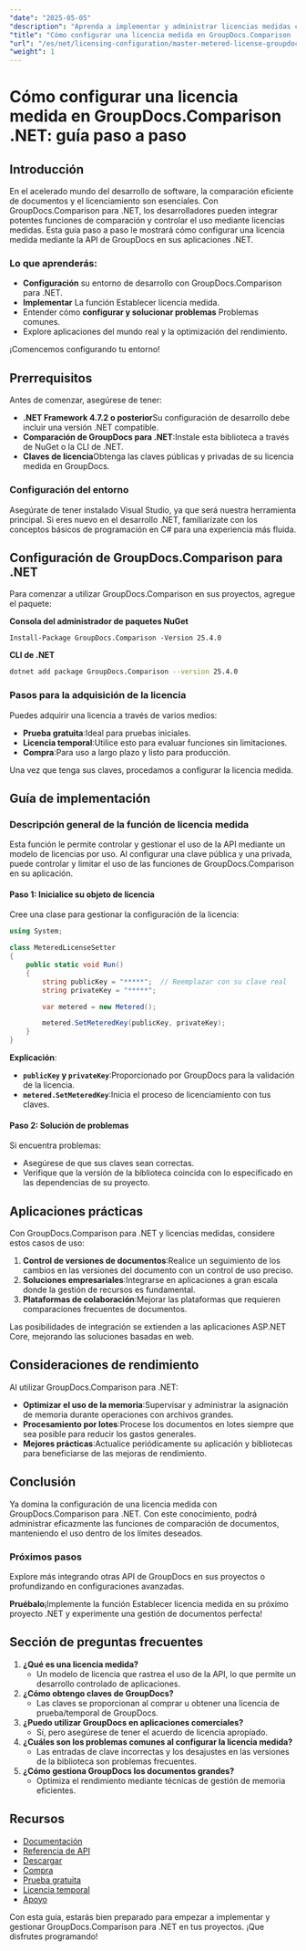 ```yaml
---
"date": "2025-05-05"
"description": "Aprenda a implementar y administrar licencias medidas con GroupDocs.Comparison para .NET. Esta guía abarca la configuración, la resolución de problemas y aplicaciones prácticas."
"title": "Cómo configurar una licencia medida en GroupDocs.Comparison .NET&#58; guía paso a paso"
"url": "/es/net/licensing-configuration/master-metered-license-groupdocs-comparison-net/"
"weight": 1
---
```


# Cómo configurar una licencia medida en GroupDocs.Comparison .NET: guía paso a paso

## Introducción

En el acelerado mundo del desarrollo de software, la comparación eficiente de documentos y el licenciamiento son esenciales. Con GroupDocs.Comparison para .NET, los desarrolladores pueden integrar potentes funciones de comparación y controlar el uso mediante licencias medidas. Esta guía paso a paso le mostrará cómo configurar una licencia medida mediante la API de GroupDocs en sus aplicaciones .NET.

### Lo que aprenderás:
- **Configuración** su entorno de desarrollo con GroupDocs.Comparison para .NET.
- **Implementar** La función Establecer licencia medida.
- Entender cómo **configurar y solucionar problemas** Problemas comunes.
- Explore aplicaciones del mundo real y la optimización del rendimiento.

¡Comencemos configurando tu entorno!

## Prerrequisitos

Antes de comenzar, asegúrese de tener:

- **.NET Framework 4.7.2 o posterior**Su configuración de desarrollo debe incluir una versión .NET compatible.
- **Comparación de GroupDocs para .NET**:Instale esta biblioteca a través de NuGet o la CLI de .NET.
- **Claves de licencia**Obtenga las claves públicas y privadas de su licencia medida en GroupDocs.

### Configuración del entorno

Asegúrate de tener instalado Visual Studio, ya que será nuestra herramienta principal. Si eres nuevo en el desarrollo .NET, familiarízate con los conceptos básicos de programación en C# para una experiencia más fluida.

## Configuración de GroupDocs.Comparison para .NET

Para comenzar a utilizar GroupDocs.Comparison en sus proyectos, agregue el paquete:

**Consola del administrador de paquetes NuGet**
```plaintext
Install-Package GroupDocs.Comparison -Version 25.4.0
```

**CLI de .NET**
```bash
dotnet add package GroupDocs.Comparison --version 25.4.0
```

### Pasos para la adquisición de la licencia

Puedes adquirir una licencia a través de varios medios:
- **Prueba gratuita**:Ideal para pruebas iniciales.
- **Licencia temporal**:Utilice esto para evaluar funciones sin limitaciones.
- **Compra**:Para uso a largo plazo y listo para producción.

Una vez que tenga sus claves, procedamos a configurar la licencia medida.

## Guía de implementación

### Descripción general de la función de licencia medida

Esta función le permite controlar y gestionar el uso de la API mediante un modelo de licencias por uso. Al configurar una clave pública y una privada, puede controlar y limitar el uso de las funciones de GroupDocs.Comparison en su aplicación.

#### Paso 1: Inicialice su objeto de licencia

Cree una clase para gestionar la configuración de la licencia:

```csharp
using System;

class MeteredLicenseSetter
{
    public static void Run()
    {
        string publicKey = "*****";  // Reemplazar con su clave real
        string privateKey = "*****";

        var metered = new Metered();

        metered.SetMeteredKey(publicKey, privateKey);
    }
}
```

**Explicación**: 
- **`publicKey` y `privateKey`**:Proporcionado por GroupDocs para la validación de la licencia.
- **`metered.SetMeteredKey`**:Inicia el proceso de licenciamiento con tus claves.

#### Paso 2: Solución de problemas

Si encuentra problemas:
- Asegúrese de que sus claves sean correctas.
- Verifique que la versión de la biblioteca coincida con lo especificado en las dependencias de su proyecto.

## Aplicaciones prácticas

Con GroupDocs.Comparison para .NET y licencias medidas, considere estos casos de uso:

1. **Control de versiones de documentos**:Realice un seguimiento de los cambios en las versiones del documento con un control de uso preciso.
2. **Soluciones empresariales**:Integrarse en aplicaciones a gran escala donde la gestión de recursos es fundamental.
3. **Plataformas de colaboración**:Mejorar las plataformas que requieren comparaciones frecuentes de documentos.

Las posibilidades de integración se extienden a las aplicaciones ASP.NET Core, mejorando las soluciones basadas en web.

## Consideraciones de rendimiento

Al utilizar GroupDocs.Comparison para .NET:

- **Optimizar el uso de la memoria**:Supervisar y administrar la asignación de memoria durante operaciones con archivos grandes.
- **Procesamiento por lotes**:Procese los documentos en lotes siempre que sea posible para reducir los gastos generales.
- **Mejores prácticas**:Actualice periódicamente su aplicación y bibliotecas para beneficiarse de las mejoras de rendimiento.

## Conclusión

Ya domina la configuración de una licencia medida con GroupDocs.Comparison para .NET. Con este conocimiento, podrá administrar eficazmente las funciones de comparación de documentos, manteniendo el uso dentro de los límites deseados.

### Próximos pasos

Explore más integrando otras API de GroupDocs en sus proyectos o profundizando en configuraciones avanzadas.

**Pruébalo**¡Implemente la función Establecer licencia medida en su próximo proyecto .NET y experimente una gestión de documentos perfecta!

## Sección de preguntas frecuentes

1. **¿Qué es una licencia medida?**
   - Un modelo de licencia que rastrea el uso de la API, lo que permite un desarrollo controlado de aplicaciones.
2. **¿Cómo obtengo claves de GroupDocs?**
   - Las claves se proporcionan al comprar u obtener una licencia de prueba/temporal de GroupDocs.
3. **¿Puedo utilizar GroupDocs en aplicaciones comerciales?**
   - Sí, pero asegúrese de tener el acuerdo de licencia apropiado.
4. **¿Cuáles son los problemas comunes al configurar la licencia medida?**
   - Las entradas de clave incorrectas y los desajustes en las versiones de la biblioteca son problemas frecuentes.
5. **¿Cómo gestiona GroupDocs los documentos grandes?**
   - Optimiza el rendimiento mediante técnicas de gestión de memoria eficientes.

## Recursos

- [Documentación](https://docs.groupdocs.com/comparison/net/)
- [Referencia de API](https://reference.groupdocs.com/comparison/net/)
- [Descargar](https://releases.groupdocs.com/comparison/net/)
- [Compra](https://purchase.groupdocs.com/buy)
- [Prueba gratuita](https://releases.groupdocs.com/comparison/net/)
- [Licencia temporal](https://purchase.groupdocs.com/temporary-license/)
- [Apoyo](https://forum.groupdocs.com/c/comparison/)

Con esta guía, estarás bien preparado para empezar a implementar y gestionar GroupDocs.Comparison para .NET en tus proyectos. ¡Que disfrutes programando!